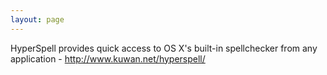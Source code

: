 ```yaml
---
layout: page
---
```


HyperSpell provides quick access to OS X's built-in spellchecker from any application - http://www.kuwan.net/hyperspell/
